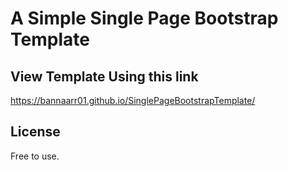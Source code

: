 # A Simple Single Page Bootstrap Template


## View Template Using this link
https://bannaarr01.github.io/SinglePageBootstrapTemplate/


## License
Free to use.
